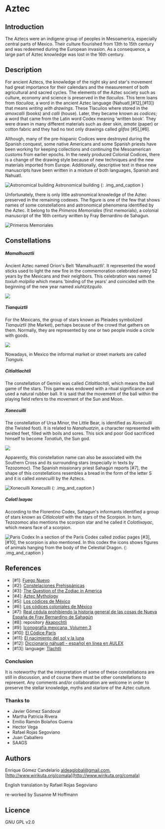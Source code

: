 # Aztec

## Introduction

The Aztecs were an indigene group of peoples in Mesoamerica, especially central parts of Mexico. Their culture flourished from 13th to 15th century and was redeemed during the European invasion. As a consequence, a large part of Aztec knowledge was lost in the 16th century.

## Description

For ancient Aztecs, the knowledge of the night sky and star's movement had great importance for their calendars and the measurement of both agricultural and sacred cycles. The elements of the Aztec society such as culture, economy and science is preserved in the _tlacuilos_. This term loans from _tlacuiloa_, a word in the ancient Aztec language (Nahuatl,[#12],[#13]) that means _writing with drawings_. These Tlacuilos where stored in the _amoxcalli_ (books) and _calli_ (house). Later, they became known as _codices_; a word that came from the Latin word Codex meaning 'written book'. They were drawn in many different materials such as deer skin, _amate_ (paper) or cotton fabric and they had no text only drawings called _glifos_ [#5],[#6]. 

Although, many of the pre-hispanic Codices were destroyed during the Spanish conquest, some native Americans and some Spanish priests have been working for keeping collections and continuing the Mesoamerican customs from earlier epochs. In the newly produced Colonial Codices, there is a change of the drawing style because of new techniques and the new materials imported from Europe. Additionally, descriptive text in these new manuscripts have been written in a mixture of both languages, Spanish and Nahuatl.

![Astronomical building](edificios.webp)
Astronomical building
{: .img_and_caption }

Unfortunately, there is only little astronomical knowledge of the Aztec preserved in the remaining codexes. The figure is one of the few that shows names of some constellations and astronomical phenomena identified by the Aztec. It belong to the _Primeros Memoriales_ (first memorials), a colonial manuscript of the 16th century written by Fray Bernardino de Sahagun.

![Primeros Memoriales](Primeros_Memoriales.webp)

## Constellations

##### Mamalhuaztli

Ancient Aztec named Orion's Belt 'Mamalhuaztli'. It represented the wood sticks used to light the new fire in the commemoration celebrated every 52 years by the Mexicans and their neighbors. This celebration was named _toxiuh molpilia_ which means 'binding of the years' and coincided with the beginning of the new year named _xiuhtzitzquilo_.

![](mamalhuaztli_image.webp)

##### Tianquiztli

For the Mexicans, the group of stars known as Pleiades symbolized _Tianquiztli_ (the Market), perhaps because of the crowd that gathers on them. Normally, they are represented by one or two people inside a circle with goods.

![](tiaquitztli_image.webp)

Nowadays, in Mexico the informal market or street markets are called _Tianguis_.

##### Citlaltlachtli

The constellation of Gemini was called _Citlaltlachtli_, which means the ball game of the stars. This game was endowed with a ritual significance and used a natural rubber ball. It is said that the movement of the ball within the playing field refers to the movement of the Sun and Moon.

##### Xonecuilli

The constellation of Ursa Minor, the Little Bear, is identified as _Xonecuilli_ (the Twisted foot). It is related to _Nanahuatzin_, a character represented with twisted feet, filled with boils and sores. This sick and poor God sacrificed himself to become _Tonatiuh_, the Sun god.

![](nanahuatzin.webp)

Apparently, this constellation name can also be associated with the Southern Cross and its surrounding stars (especially in texts by Tezozomoc). The Spanish missionary priest Sahagún reports [#7], the shape of this constellations resembles a bread in the form of the letter S and it is called _xonecuilli_ by the Aztecs.

![Xonecuilli](xonecuilli_Glifo.webp)
Xonecuilli
{: .img_and_caption }

##### Colotl Ixayac

According to the Florentino Codex, Sahagun's informants identified a group of stars known as _Citlalcolotl_ with the stars of the Scorpion. In turn, Tezozomoc also mentions the scorpion star and he called it _Colotlixayac_, which means face of a scorpion.

![Paris Codex](colotlixayac_image.webp)
In a section of the Paris Codex called zodiac pages [#3],[#10], the scorpion is also mentioned. In this codex the icons shows figures of animals hanging from the body of the Celestial Dragon.
{: .img_and_caption }

## References

 - [#1]: [Fuego Nuevo](http://biblioteca.itam.mx/estudios/estudio/letras30/notas3/sec_1.html)
 - [#2]: [Constelaciones Prehispánicas](http://www.montero.org.mx/constelaciones.htm)
 - [#3]: [The Question of the Zodiac in America](http://www.jstor.org/stable/660290?origin=JSTOR-pdf)
 - [#4]: [Aztec Mythology](http://www.windows2universe.org/mythology/aztec_culture.html)
 - [#5]: [Los códices de México](http://www.iconio.com/ABCD/F/INDEX.PDF)
 - [#6]: [Los códices coloniales de México](http://es.wikipedia.org/wiki/C%C3%B3dices_coloniales_de_M%C3%A9xico)
 - [#7]: [Real cédula prohibiendo la historia general de las cosas de Nueva España de Fray Bernardino de Sahagún](http://www.traduccionliteraria.org/1611/esc/america/sahagun.htm)
 - [#8]: repository [Akapochtli](http://commons.wikimedia.org/wiki/User:Akapochtli)
 - [#9]: [Iconografía mexicana, Volumen 3](http://books.google.com.mx/books?id=kxPjdY1PJjEC&amp;pg=PA118&amp;lpg=PA118&amp;dq=Colotlixayac&amp;source=bl&amp;ots=F6xlTU1rer&amp;sig=9q_8ApdMTw5l9kagolArj5cPSMk&amp;hl=es&amp;ei=xoMeS8ToJoS1tgfpwv2cCg&amp;sa=X&amp;oi=book_result&amp;ct=result&amp;resnum=5&amp;ved=0CBsQ6AEwBA#v=onepage&amp;q=Colotlixayac&amp;f=false)
 - [#10]: [El Códice París](http://www.famsi.org/spanish/mayawriting/codices/paris.html)
 - [#11]: [El nacimiento del sol y la luna](http://redescolar.ilce.edu.mx/redescolar/biblioteca/literatura/leyenda/mexicas/mexsolun.html)
 - [#12]: [Diccionario náhuatl - español en línea en AULEX](http://aulex.org/nah-es/)
 - [#13]: language: [Tlachtli](http://sepiensa.org.mx/contenidos/fd_depo/nahuatl/tlach_1.html)

### Conclusion

It is noteworthy that the interpretation of some of these constellations are still in discussion, and of course there must be other constellations to represent. Any comments and/or collaboration are welcome in order to preserve the stellar knowledge, myths and starlore of the Aztec culture.

### Thanks to

 - Javier Gómez Sandoval
 - Martha Patricia Rivera
 - Emilio Ramón Bolaños Guerra
 - Hector Vega
 - Rafael Rojas Segoviano
 - Juan Caballero
 - SAAGS

## Authors

Enrique Gómez Candelario [aldeaglobal@gmail.com](mailto:aldeaglobal@gmail.com), [http://www.wirikuta.org/comala](http://www.wirikuta.org/comala)

English translation by Rafael Rojas Segoviano

re-worked by Susanne M Hoffmann 

## Licence

GNU GPL v2.0
